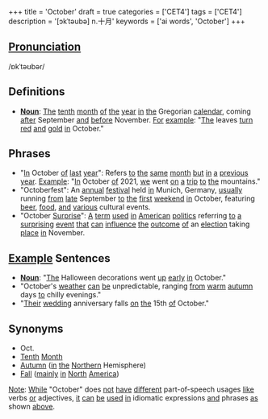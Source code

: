 +++
title = 'October'
draft = true
categories = ['CET4']
tags = ['CET4']
description = '[ɔkˈtəubə] n.十月'
keywords = ['ai words', 'October']
+++

## [Pronunciation](/en/post/pronunciation/)
/ɒkˈtəʊbər/

## Definitions
- **[Noun](/en/post/noun/)**: [The](/en/post/the/) [tenth](/en/post/tenth/) [month](/en/post/month/) [of](/en/post/of/) [the](/en/post/the/) [year](/en/post/year/) [in](/en/post/in/) [the](/en/post/the/) Gregorian [calendar](/en/post/calendar/), coming [after](/en/post/after/) September [and](/en/post/and/) [before](/en/post/before/) November. [For](/en/post/for/) [example](/en/post/example/): "[The](/en/post/the/) leaves [turn](/en/post/turn/) [red](/en/post/red/) [and](/en/post/and/) [gold](/en/post/gold/) [in](/en/post/in/) October."
  
## Phrases
- "[In](/en/post/in/) October [of](/en/post/of/) [last](/en/post/last/) [year](/en/post/year/)": Refers [to](/en/post/to/) [the](/en/post/the/) [same](/en/post/same/) [month](/en/post/month/) [but](/en/post/but/) [in](/en/post/in/) [a](/en/post/a/) [previous](/en/post/previous/) [year](/en/post/year/). [Example](/en/post/example/): "[In](/en/post/in/) October [of](/en/post/of/) 2021, [we](/en/post/we/) went [on](/en/post/on/) [a](/en/post/a/) [trip](/en/post/trip/) [to](/en/post/to/) [the](/en/post/the/) mountains."
- "Octoberfest": An [annual](/en/post/annual/) [festival](/en/post/festival/) held [in](/en/post/in/) Munich, Germany, [usually](/en/post/usually/) running [from](/en/post/from/) [late](/en/post/late/) September [to](/en/post/to/) [the](/en/post/the/) [first](/en/post/first/) [weekend](/en/post/weekend/) [in](/en/post/in/) October, featuring [beer](/en/post/beer/), [food](/en/post/food/), [and](/en/post/and/) [various](/en/post/various/) cultural events.
- "October [Surprise](/en/post/surprise/)": [A](/en/post/a/) [term](/en/post/term/) [used](/en/post/used/) [in](/en/post/in/) [American](/en/post/american/) [politics](/en/post/politics/) referring [to](/en/post/to/) [a](/en/post/a/) [surprising](/en/post/surprising/) [event](/en/post/event/) [that](/en/post/that/) [can](/en/post/can/) [influence](/en/post/influence/) [the](/en/post/the/) [outcome](/en/post/outcome/) [of](/en/post/of/) an [election](/en/post/election/) taking [place](/en/post/place/) [in](/en/post/in/) November.

## [Example](/en/post/example/) Sentences
- **[Noun](/en/post/noun/)**: "[The](/en/post/the/) Halloween decorations went [up](/en/post/up/) [early](/en/post/early/) [in](/en/post/in/) October."
- "October's [weather](/en/post/weather/) [can](/en/post/can/) [be](/en/post/be/) unpredictable, ranging [from](/en/post/from/) [warm](/en/post/warm/) [autumn](/en/post/autumn/) days [to](/en/post/to/) chilly evenings."
- "[Their](/en/post/their/) [wedding](/en/post/wedding/) anniversary falls [on](/en/post/on/) [the](/en/post/the/) 15th [of](/en/post/of/) October."

## Synonyms
- Oct.
- [Tenth](/en/post/tenth/) [Month](/en/post/month/)
- [Autumn](/en/post/autumn/) ([in](/en/post/in/) [the](/en/post/the/) [Northern](/en/post/northern/) Hemisphere)
- [Fall](/en/post/fall/) ([mainly](/en/post/mainly/) [in](/en/post/in/) [North](/en/post/north/) [America](/en/post/america/)) 

[Note](/en/post/note/): [While](/en/post/while/) "October" does [not](/en/post/not/) [have](/en/post/have/) [different](/en/post/different/) part-of-speech usages [like](/en/post/like/) verbs [or](/en/post/or/) adjectives, [it](/en/post/it/) [can](/en/post/can/) [be](/en/post/be/) [used](/en/post/used/) [in](/en/post/in/) idiomatic expressions [and](/en/post/and/) phrases [as](/en/post/as/) shown [above](/en/post/above/).
